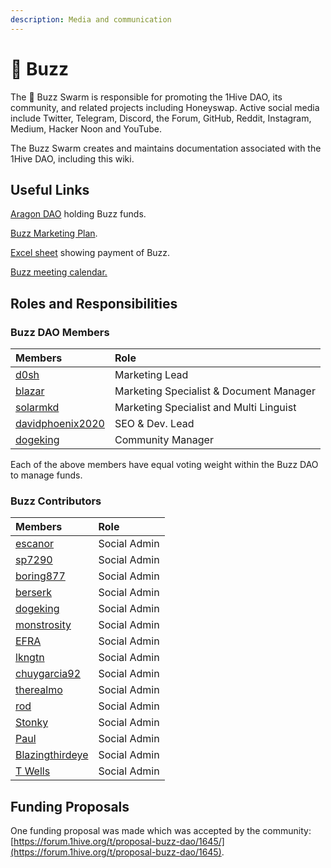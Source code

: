 ```yaml
---
description: Media and communication
---
```


# 🐝 Buzz

The 🐝 Buzz Swarm is responsible for promoting the 1Hive DAO, its community, and related projects including Honeyswap. Active social media include Twitter, Telegram, Discord, the Forum, GitHub, Reddit, Instagram, Medium, Hacker Noon and YouTube.

The Buzz Swarm creates and maintains documentation associated with the 1Hive DAO, including this wiki. 

## Useful Links

[Aragon DAO](https://aragon.1hive.org/#/buzzdao/) holding Buzz funds.

[Buzz Marketing Plan](https://drive.google.com/file/d/1giD4QcVfHNUaAwcXWqEdV4jI2CUSQH24/view).

[Excel sheet](https://docs.google.com/spreadsheets/d/1UNrQMLVDWS-r7z6Z5MLNRSRP70f_gjbG5DYVceDLrXU/edit#gid=0) showing payment of Buzz.

[Buzz meeting calendar.](https://calendar.google.com/calendar/u/0/embed?src=c_k77c78d1kdt9e1vpk2cvjcc7jg@group.calendar.google.com&ctz)

## Roles and Responsibilities

### Buzz DAO Members

| Members | Role |
| :--- | :--- |
| [d0sh](https://forum.1hive.org/u/d0sh/summary) | Marketing Lead |
| [blazar](https://forum.1hive.org/u/blazar/summary) | Marketing Specialist & Document Manager |
| [solarmkd](https://forum.1hive.org/u/solarmkd/summary) | Marketing Specialist and Multi Linguist |
| [davidphoenix2020](https://forum.1hive.org/u/davidphoenix2020/summary) | SEO & Dev. Lead |
| [dogeking](https://forum.1hive.org/u/dogeking/summary) | Community Manager |

Each of the above members have equal voting weight within the Buzz DAO to manage funds.

### Buzz Contributors

| Members | Role |
| :--- | :--- |
| [escanor](https://forum.1hive.org/u/escanor/summary) | Social Admin |
| [sp7290](https://forum.1hive.org/u/sp7290/summary) | Social Admin |
| [boring877](https://forum.1hive.org/u/boring877/summary) | Social Admin |
| [berserk](https://forum.1hive.org/u/berserk/summary) | Social Admin |
| [dogeking](https://forum.1hive.org/u/dogeking/summary) | Social Admin |
| [monstrosity](https://forum.1hive.org/u/monstrosity/summary) | Social Admin |
| [EFRA](https://forum.1hive.org/u/efra) | Social Admin |
| [lkngtn](https://forum.1hive.org/u/lkngtn) | Social Admin |
| [chuygarcia92](https://forum.1hive.org/u/chuygarcia92/summary) | Social Admin |
| [therealmo](https://forum.1hive.org/u/therealmo/summary) | Social Admin |
| [rod](https://forum.1hive.org/u/rod/summary) | Social Admin |
| [Stonky](https://forum.1hive.org/u/stonky) | Social Admin |
| [Paul](https://forum.1hive.org/u/paul) | Social Admin |
| [Blazingthirdeye](https://forum.1hive.org/u/blazingthirdeye) | Social Admin |
| [T Wells](https://forum.1hive.org/u/twells) | Social Admin |

## Funding Proposals

One funding proposal was made which was accepted by the community:  
[https://forum.1hive.org/t/proposal-buzz-dao/1645/](https://forum.1hive.org/t/proposal-buzz-dao/1645).

